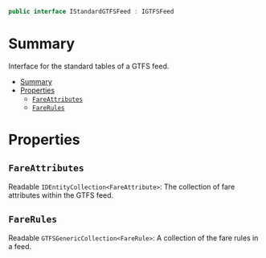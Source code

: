 ```csharp
public interface IStandardGTFSFeed : IGTFSFeed
```

# Summary
Interface for the standard tables of a GTFS feed.

- [Summary](#summary)
- [Properties](#properties)
  - [`FareAttributes`](#fareattributes)
  - [`FareRules`](#farerules)



# Properties


## `FareAttributes`
Readable `IDEntityCollection<FareAttribute>`: The collection of fare attributes within the GTFS feed.


## `FareRules`
Readable `GTFSGenericCollection<FareRule>`: A collection of the fare rules in a feed.

